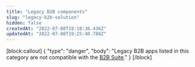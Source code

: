 ```yaml
---
title: "Legacy B2B components"
slug: "legacy-b2b-solution"
hidden: false
createdAt: "2022-07-08T19:10:36.436Z"
updatedAt: "2022-07-08T19:25:40.788Z"
---
```

[block:callout]
{
  "type": "danger",
  "body": "Legacy B2B apps listed in this category are not compatible with the [B2B Suite](https://developers.vtex.com/vtex-developer-docs/docs/vtex-b2b-suite)."
}
[/block]
